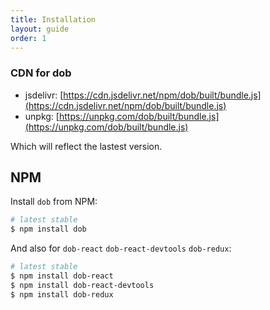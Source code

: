 ```yaml
---
title: Installation
layout: guide
order: 1
---
```


### CDN for dob

- jsdelivr: [https://cdn.jsdelivr.net/npm/dob/built/bundle.js](https://cdn.jsdelivr.net/npm/dob/built/bundle.js)
- unpkg: [https://unpkg.com/dob/built/bundle.js](https://unpkg.com/dob/built/bundle.js)

Which will reflect the lastest version.

## NPM

Install `dob` from NPM:

``` bash
# latest stable
$ npm install dob
```

And also for `dob-react` `dob-react-devtools` `dob-redux`:

``` bash
# latest stable
$ npm install dob-react
$ npm install dob-react-devtools
$ npm install dob-redux
```